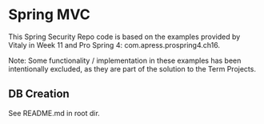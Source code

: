 # Spring MVC
This Spring Security Repo code is based on the examples provided by Vitaly in Week 11 and Pro Spring 4: com.apress.prospring4.ch16.

Note: Some functionality / implementation in these examples has been intentionally excluded, as they are part of the solution to the Term Projects.

## DB Creation
See README.md in root dir.
